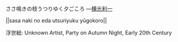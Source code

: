 ささ鳴きの枝うつりゆく夕ごころ
—[横光利一](https://ja.wikipedia.org/wiki/横光利一)

||sasa naki no eda utsuriyuku yūgokoro||

浮世絵: Unknown Artist, Party on Autumn Night, Early 20th Century